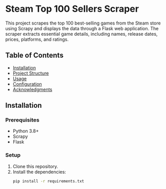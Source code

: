 # Steam Top 100 Sellers Scraper

This project scrapes the top 100 best-selling games from the Steam store using Scrapy and displays the data through a Flask web application. The scraper extracts essential game details, including names, release dates, prices, platforms, and ratings.

## Table of Contents

- [Installation](#installation)
- [Project Structure](#project-structure)
- [Usage](#usage)
- [Configuration](#configuration)
- [Acknowledgments](#acknowledgments)

## Installation

### Prerequisites

- Python 3.8+
- Scrapy
- Flask

### Setup

1. Clone this repository.
2. Install the dependencies:
   ```bash
   pip install -r requirements.txt
